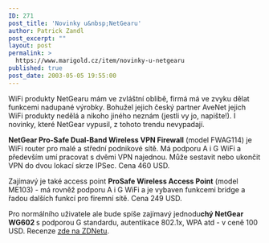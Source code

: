 ```yaml
---
ID: 271
post_title: 'Novinky u&nbsp;NetGearu'
author: Patrick Zandl
post_excerpt: ""
layout: post
permalink: >
  https://www.marigold.cz/item/novinky-u-netgearu
published: true
post_date: 2003-05-05 19:55:00
---
```

<P>WiFi produkty NetGearu mám ve zvláštní oblibě, firmá má ve zvyku dělat funkcemi nadupané výrobky. Bohužel jejich český partner AveNet jejich WiFi produkty nedělá a nikoho jiného neznám (jestli vy jo, napište!). I novinky, které NetGear vypusil, z tohoto trendu nevypadají.</P>
<P><STRONG>NetGear Pro-Safe Dual-Band Wireless VPN Firewall</STRONG> (model FWAG114) je WiFi router pro malé a střední podnikové sítě. Má podporu A i G WiFi a především umí pracovat s dvěmi VPN najednou. Může sestavit nebo ukončit VPN do dvou lokací skrze IPSec. Cena 460 USD. </P>
<P>Zajímavý je také access point <STRONG>ProSafe Wireless Access Point</STRONG> (model ME103) - má rovněž podporu A i G WiFi a je vybaven funkcemi bridge a řadou dalších funkcí pro firemní sítě. Cena 249 USD. </P>
<P>Pro normálního uživatele ale bude spíše zajímavý jednodu<STRONG>chý NetGear WG602 </STRONG>s podporou G standardu, autentikace 802.1x, WPA atd - v ceně 100 USD. Recenze <A href="http://www.zdnet.com/supercenter/stories/overview/0,12069,589834,00.html" target=_blank>zde na ZDNetu</A>.</P>
